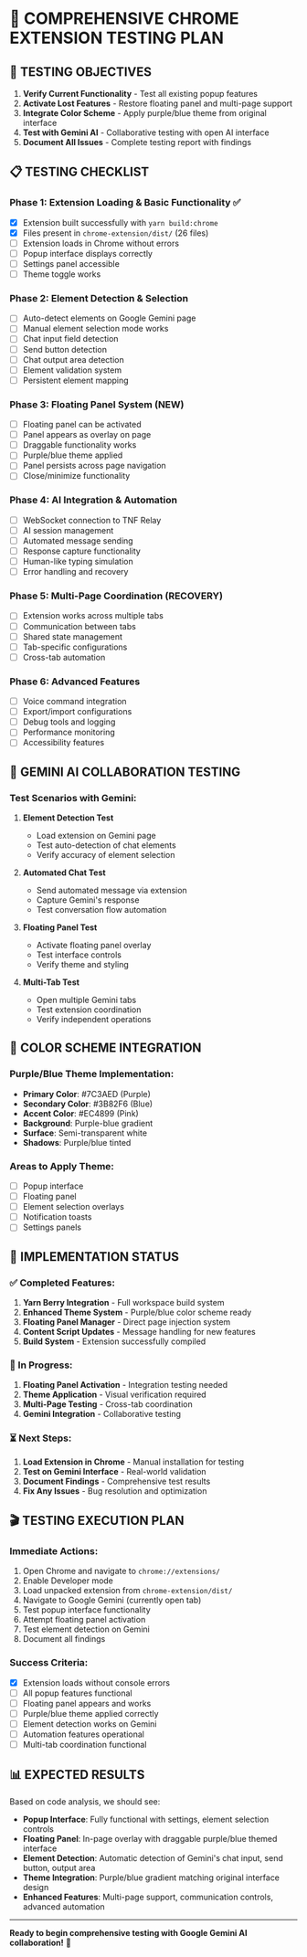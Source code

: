 # 🧪 COMPREHENSIVE CHROME EXTENSION TESTING PLAN

## 🎯 TESTING OBJECTIVES
1. **Verify Current Functionality** - Test all existing popup features
2. **Activate Lost Features** - Restore floating panel and multi-page support
3. **Integrate Color Scheme** - Apply purple/blue theme from original interface
4. **Test with Gemini AI** - Collaborative testing with open AI interface
5. **Document All Issues** - Complete testing report with findings

## 📋 TESTING CHECKLIST

### Phase 1: Extension Loading & Basic Functionality ✅
- [x] Extension built successfully with `yarn build:chrome`
- [x] Files present in `chrome-extension/dist/` (26 files)
- [ ] Extension loads in Chrome without errors
- [ ] Popup interface displays correctly
- [ ] Settings panel accessible
- [ ] Theme toggle works

### Phase 2: Element Detection & Selection
- [ ] Auto-detect elements on Google Gemini page
- [ ] Manual element selection mode works
- [ ] Chat input field detection
- [ ] Send button detection  
- [ ] Chat output area detection
- [ ] Element validation system
- [ ] Persistent element mapping

### Phase 3: Floating Panel System (NEW)
- [ ] Floating panel can be activated
- [ ] Panel appears as overlay on page
- [ ] Draggable functionality works
- [ ] Purple/blue theme applied
- [ ] Panel persists across page navigation
- [ ] Close/minimize functionality

### Phase 4: AI Integration & Automation
- [ ] WebSocket connection to TNF Relay
- [ ] AI session management
- [ ] Automated message sending
- [ ] Response capture functionality
- [ ] Human-like typing simulation
- [ ] Error handling and recovery

### Phase 5: Multi-Page Coordination (RECOVERY)
- [ ] Extension works across multiple tabs
- [ ] Communication between tabs
- [ ] Shared state management
- [ ] Tab-specific configurations
- [ ] Cross-tab automation

### Phase 6: Advanced Features
- [ ] Voice command integration
- [ ] Export/import configurations
- [ ] Debug tools and logging
- [ ] Performance monitoring
- [ ] Accessibility features

## 🤖 GEMINI AI COLLABORATION TESTING

### Test Scenarios with Gemini:
1. **Element Detection Test**
   - Load extension on Gemini page
   - Test auto-detection of chat elements
   - Verify accuracy of element selection

2. **Automated Chat Test**
   - Send automated message via extension
   - Capture Gemini's response
   - Test conversation flow automation

3. **Floating Panel Test**
   - Activate floating panel overlay
   - Test interface controls
   - Verify theme and styling

4. **Multi-Tab Test**
   - Open multiple Gemini tabs
   - Test extension coordination
   - Verify independent operations

## 🎨 COLOR SCHEME INTEGRATION

### Purple/Blue Theme Implementation:
- **Primary Color**: #7C3AED (Purple)
- **Secondary Color**: #3B82F6 (Blue)  
- **Accent Color**: #EC4899 (Pink)
- **Background**: Purple-blue gradient
- **Surface**: Semi-transparent white
- **Shadows**: Purple/blue tinted

### Areas to Apply Theme:
- [ ] Popup interface
- [ ] Floating panel
- [ ] Element selection overlays
- [ ] Notification toasts
- [ ] Settings panels

## 🔧 IMPLEMENTATION STATUS

### ✅ Completed Features:
1. **Yarn Berry Integration** - Full workspace build system
2. **Enhanced Theme System** - Purple/blue color scheme ready
3. **Floating Panel Manager** - Direct page injection system
4. **Content Script Updates** - Message handling for new features
5. **Build System** - Extension successfully compiled

### 🔄 In Progress:
1. **Floating Panel Activation** - Integration testing needed
2. **Theme Application** - Visual verification required
3. **Multi-Page Testing** - Cross-tab coordination
4. **Gemini Integration** - Collaborative testing

### ⏳ Next Steps:
1. **Load Extension in Chrome** - Manual installation for testing
2. **Test on Gemini Interface** - Real-world validation
3. **Document Findings** - Comprehensive test results
4. **Fix Any Issues** - Bug resolution and optimization

## 🎬 TESTING EXECUTION PLAN

### Immediate Actions:
1. Open Chrome and navigate to `chrome://extensions/`
2. Enable Developer mode
3. Load unpacked extension from `chrome-extension/dist/`
4. Navigate to Google Gemini (currently open tab)
5. Test popup interface functionality
6. Attempt floating panel activation
7. Test element detection on Gemini
8. Document all findings

### Success Criteria:
- [x] Extension loads without console errors
- [ ] All popup features functional
- [ ] Floating panel appears and works
- [ ] Purple/blue theme applied correctly
- [ ] Element detection works on Gemini
- [ ] Automation features operational
- [ ] Multi-tab coordination functional

## 📊 EXPECTED RESULTS

Based on code analysis, we should see:
- **Popup Interface**: Fully functional with settings, element selection controls
- **Floating Panel**: In-page overlay with draggable purple/blue themed interface
- **Element Detection**: Automatic detection of Gemini's chat input, send button, output area
- **Theme Integration**: Purple/blue gradient matching original interface design
- **Enhanced Features**: Multi-page support, communication controls, advanced automation

---

**Ready to begin comprehensive testing with Google Gemini AI collaboration!** 🚀
